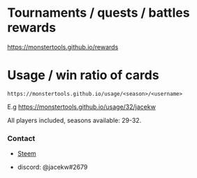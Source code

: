# Tournaments / quests / battles rewards

https://monstertools.github.io/rewards

# Usage / win ratio of cards

`https://monstertools.github.io/usage/<season>/<username>`

E.g https://monstertools.github.io/usage/32/jacekw

All players included, seasons available: 29-32.

### Contact

- [Steem](https://steemit.com/@jacekw)

- discord: @jacekw#2679
